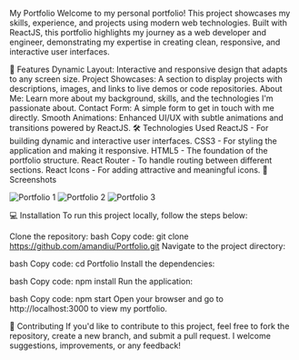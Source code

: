 My Portfolio
Welcome to my personal portfolio! This project showcases my skills, experience, and projects using modern web technologies. Built with ReactJS, this portfolio highlights my journey as a web developer and engineer, demonstrating my expertise in creating clean, responsive, and interactive user interfaces.

🚀 Features
Dynamic Layout: Interactive and responsive design that adapts to any screen size.
Project Showcases: A section to display projects with descriptions, images, and links to live demos or code repositories.
About Me: Learn more about my background, skills, and the technologies I'm passionate about.
Contact Form: A simple form to get in touch with me directly.
Smooth Animations: Enhanced UI/UX with subtle animations and transitions powered by ReactJS.
🛠️ Technologies Used
ReactJS - For building dynamic and interactive user interfaces.
CSS3 - For styling the application and making it responsive.
HTML5 - The foundation of the portfolio structure.
React Router - To handle routing between different sections.
React Icons - For adding attractive and meaningful icons.
📸 Screenshots

![Portfolio 1](https://github.com/user-attachments/assets/637c9b8e-39ec-4deb-971a-224fccf399ba)
![Portfolio 2](https://github.com/user-attachments/assets/c9701fdb-895c-44c7-bfa0-e89c0b26d1f3)
![Portfolio 3](https://github.com/user-attachments/assets/7548781e-d9e9-4d7b-8e69-c137c78b63c0)

💻 Installation
To run this project locally, follow the steps below: 

Clone the repository:
bash
Copy code:
git clone https://github.com/amandiu/Portfolio.git
Navigate to the project directory:

bash
Copy code:
cd Portfolio
Install the dependencies:

bash
Copy code:
npm install
Run the application:

bash
Copy code:
npm start
Open your browser and go to http://localhost:3000 to view my portfolio.

🌟 Contributing
If you'd like to contribute to this project, feel free to fork the repository, create a new branch, and submit a pull request. I welcome suggestions, improvements, or any feedback!
